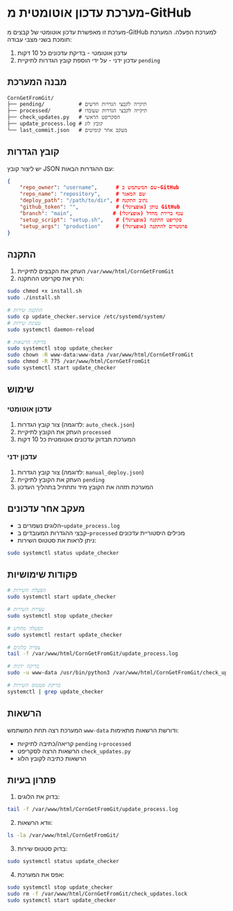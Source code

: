 # מערכת עדכון אוטומטית מ-GitHub

מערכת זו מאפשרת עדכון אוטומטי של קבצים מ-GitHub למערכת הפעלה. המערכת תומכת בשני מצבי עבודה:
1. עדכון אוטומטי - בדיקת עדכונים כל 10 דקות
2. עדכון ידני - על ידי הוספת קובץ הגדרות לתיקיית `pending`

## מבנה המערכת

```
CornGetFromGit/
├── pending/           # תיקייה לקבצי הגדרות חדשים
├── processed/         # תיקייה לקבצי הגדרות שעובדו
├── check_updates.py   # הסקריפט הראשי
├── update_process.log # קובץ לוג
└── last_commit.json   # מעקב אחר קומיטים
```

## קובץ הגדרות

יש ליצור קובץ JSON עם ההגדרות הבאות:

```json
{
    "repo_owner": "username",      # שם המשתמש ב-GitHub
    "repo_name": "repository",     # שם המאגר
    "deploy_path": "/path/to/dir", # נתיב התקנה
    "github_token": "",            # (אופציונלי) טוקן GitHub
    "branch": "main",             # (אופציונלי) ענף ברירת מחדל
    "setup_script": "setup.sh",    # (אופציונלי) סקריפט התקנה
    "setup_args": "production"     # (אופציונלי) פרמטרים להתקנה
}
```

## התקנה

1. העתק את הקבצים לתיקיית `/var/www/html/CornGetFromGit`
2. הרץ את סקריפט ההתקנה:
```bash
sudo chmod +x install.sh
sudo ./install.sh

# התקנת שירות
sudo cp update_checker.service /etc/systemd/system/
# טעינת שירות
sudo systemctl daemon-reload

# בדיקת הרשאות
sudo systemctl stop update_checker
sudo chown -R www-data:www-data /var/www/html/CornGetFromGit
sudo chmod -R 775 /var/www/html/CornGetFromGit
sudo systemctl start update_checker
```


## שימוש

### עדכון אוטומטי
1. צור קובץ הגדרות (לדוגמה: `auto_check.json`)
2. העתק את הקובץ לתיקיית `processed`
3. המערכת תבדוק עדכונים אוטומטית כל 10 דקות

### עדכון ידני
1. צור קובץ הגדרות (לדוגמה: `manual_deploy.json`)
2. העתק את הקובץ לתיקיית `pending`
3. המערכת תזהה את הקובץ מיד ותתחיל בתהליך העדכון

## מעקב אחר עדכונים

- הלוגים נשמרים ב-`update_process.log`
- קבצי ההגדרות המעובדים ב-`processed` מכילים היסטוריית עדכונים
- ניתן לראות את סטטוס השירות:
```bash
sudo systemctl status update_checker
```

## פקודות שימושיות

```bash
# הפעלת השירות
sudo systemctl start update_checker

# עצירת השירות
sudo systemctl stop update_checker

# הפעלה מחדש
sudo systemctl restart update_checker

# צפייה בלוגים
tail -f /var/www/html/CornGetFromGit/update_process.log

# בדיקה ידנית
sudo -u www-data /usr/bin/python3 /var/www/html/CornGetFromGit/check_updates.py --single

# בדיקת סטטוס השירות
systemctl | grep update_checker

```

## הרשאות

המערכת רצה תחת המשתמש `www-data` ודורשת הרשאות מתאימות:
- קריאה/כתיבה לתיקיות `pending` ו-`processed`
- הרשאות הרצה לסקריפט `check_updates.py`
- הרשאות כתיבה לקובץ הלוג

## פתרון בעיות

1. בדוק את הלוגים:
```bash
tail -f /var/www/html/CornGetFromGit/update_process.log
```

2. וודא הרשאות:
```bash
ls -la /var/www/html/CornGetFromGit/
```

3. בדוק סטטוס שירות:
```bash
sudo systemctl status update_checker
```

4. אפס את המערכת:
```bash
sudo systemctl stop update_checker
sudo rm -f /var/www/html/CornGetFromGit/check_updates.lock
sudo systemctl start update_checker
```